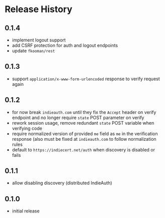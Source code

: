# Release History

## 0.1.4
- implement logout support
- add CSRF protection for auth and logout endpoints
- update `fkooman/rest`

## 0.1.3
- support `application/x-www-form-urlencoded` response to verify request again

## 0.1.2
- for now break `indieauth.com` until they fix the `Accept` header on verify 
  endpoint and no longer require `state` POST parameter on verify
- rework session usage, remove redundant `state` POST variable when verifying
  code
- require normalized version of provided `me` field as `me` in the verification
  response (also must be fixed at `indieauth.com` to follow normalization 
  rules
- default to `https://indiecert.net/auth` when discovery is disabled or 
  fails

## 0.1.1
- allow disabling discovery (distributed IndieAuth)

## 0.1.0 
- initial release
